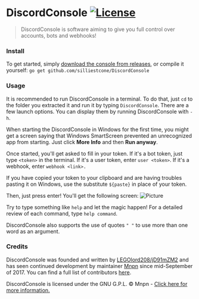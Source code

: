 # DiscordConsole [![License](https://img.shields.io/badge/license-GPL-blue.svg?style=flat-square)](https://github.com/discordconsole-team/DiscordConsole/blob/master/LICENSE)

> DiscordConsole is software aiming to give you full control over
> accounts, bots and webhooks!

### Install

To get started, simply [download the console from
releases](https://github.com/silliestcone/DiscordConsole/releases), or compile it yourself: `go get
github.com/silliestcone/DiscordConsole`

### Usage

It is recommended to run DiscordConsole in a terminal. To do that,
just `cd` to the folder you extracted it and run it by typing
`DiscordConsole`. There are a few launch options. You can display them
by running DiscordConsole with `-h`.

When starting the DiscordConsole in Windows for the first time, you
might get a screen saying that Windows SmartScreen prevented an
unrecognized app from starting. Just click **More Info** and then
**Run anyway**.

Once started, you'll get asked to fill in your token. If it's a bot
token, just type `<token>` in the terminal. If it's a user token,
enter `user <token>`. If it's a webhook, enter `webhook <link>.`

If you have copied your token to your clipboard and are having troubles
pasting it on Windows, use the substitute `${paste}` in place of your token.

Then, just press enter! You'll get the following screen:
![Picture](https://i.imgur.com/tnurMPA.png)

Try to type something like `help` and let the magic happen! For a
detailed review of each command, type `help command`.

DiscordConsole also supports the use of quotes `" "` to use more than one word as an argument.

### Credits

DiscordConsole was founded and written by
[LEGOlord208/jD91mZM2](https://github.com/jD91mZM2) and has seen
continued development by maintainer [Mnpn](https://github.com/Mnpn03)
since mid-September of 2017. You can find a full list of contributors
[here](https://github.com/discordconsole-team/DiscordConsole/graphs/contributors).


DiscordConsole is licensed under the GNU G.P.L. © Mnpn - [Click here for more
information.](https://github.com/discordconsole-team/DiscordConsole/blob/master/LICENSE)
